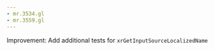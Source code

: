 ```yaml
---
- mr.3534.gl
- mr.3559.gl
---
```

Improvement: Add additional tests for `xrGetInputSourceLocalizedName`
